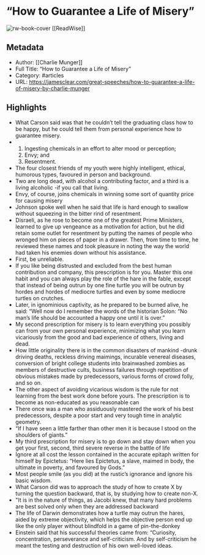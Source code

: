 # “How to Guarantee a Life of Misery”

![rw-book-cover](https://readwise-assets.s3.amazonaws.com/static/images/article4.6bc1851654a0.png)
[[ReadWise]]
## Metadata
- Author: [[Charlie Munger]]
- Full Title: “How to Guarantee a Life of Misery”
- Category: #articles
- URL: https://jamesclear.com/great-speeches/how-to-guarantee-a-life-of-misery-by-charlie-munger

## Highlights
- What Carson said was that he couldn’t tell the graduating class how to be happy, but he could tell them from personal experience how to guarantee misery.
- 1) Ingesting chemicals in an effort to alter mood or perception;
  2) Envy; and
  3) Resentment.
- The four closest friends of my youth were highly intelligent, ethical, humorous types, favoured in person and background.
- Two are long dead, with alcohol a contributing factor, and a third is a living alcoholic -if you call that living.
- Envy, of course, joins chemicals in winning some sort of quantity price for causing misery
- Johnson spoke well when he said that life is hard enough to swallow without squeezing in the bitter rind of resentment.
- Disraeli, as he rose to become one of the greatest Prime Ministers, learned to give up vengeance as a motivation for action, but he did retain some outlet for resentment by putting the names of people who wronged him on pieces of paper in a drawer. Then, from time to time, he reviewed these names and took pleasure in noting the way the world had taken his enemies down without his assistance.
- First, be unreliable.
- If you like being distrusted and excluded from the best human contribution and company, this prescription is for you. Master this one habit and you can always play the role of the hare in the fable, except that instead of being outrun by one fine turtle you will be outrun by hordes and hordes of mediocre turtles and even by some mediocre turtles on crutches.
- Later, in ignominious captivity, as he prepared to be burned alive, he said: “Well now do I remember the words of the historian Solon: “No man’s life should be accounted a happy one until it is over.”
- My second prescription for misery is to learn everything you possibly can from your own personal experience, minimizing what you learn vicariously from the good and bad experience of others, living and dead.
- How little originality there is in the common disasters of mankind -drunk driving deaths, reckless driving maimings, incurable venereal diseases, conversion of bright college students into brainwashed zombies as members of destructive cults, business failures through repetition of obvious mistakes made by predecessors, various forms of crowd folly, and so on.
- The other aspect of avoiding vicarious wisdom is the rule for not learning from the best work done before yours. The prescription is to become as non-educated as you reasonable can
- There once was a man who assiduously mastered the work of his best predecessors, despite a poor start and very tough time in analytic geometry.
- “If I have seen a little farther than other men it is because I stood on the shoulders of giants.”
- My third prescription for misery is to go down and stay down when you get your first, second, third severe reverse in the battle of life
- Ignore at all cost the lesson contained in the accurate epitaph written for himself by Epictetus: “Here lies Epictetus, a slave, maimed in body, the ultimate in poverty, and favoured by Gods.”
- Most people smile (as you did) at the rustic’s ignorance and ignore his basic wisdom.
- What Carson did was to approach the study of how to create X by turning the question backward, that is, by studying how to create non-X.
- "It is in the nature of things, as Jacobi knew, that many hard problems are best solved only when they are addressed backward
- The life of Darwin demonstrates how a turtle may outrun the hares, aided by extreme objectivity, which helps the objective person end up like the only player without blindfold in a game of pin-the-donkey
- Einstein said that his successful theories came from: “Curiosity, concentration, perseverance and self-criticism. And by self-criticism he meant the testing and destruction of his own well-loved ideas.
